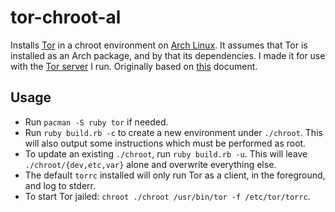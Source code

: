 tor-chroot-al
=============

Installs [Tor][1] in a chroot environment on [Arch Linux][2]. It assumes
that Tor is installed as an Arch package, and by that its dependencies.
I made it for use with the [Tor server][3] I run. Originally based on
[this][4] document.

Usage
-----

* Run `pacman -S ruby tor` if needed.
* Run `ruby build.rb -c` to create a new environment under `./chroot`. This
  will also output some instructions which must be performed as root.
* To update an existing `./chroot`, run `ruby build.rb -u`. This will leave
  `./chroot/{dev,etc,var}` alone and overwrite everything else.
* The default `torrc` installed will only run Tor as a client, in the
  foreground, and log to stderr.
* To start Tor jailed: `chroot ./chroot /usr/bin/tor -f /etc/tor/torrc`.

[1]: http://www.torproject.org/
[2]: http://www.archlinux.org/
[3]: http://tor-proxy.knegg.org/
[4]: https://wiki.torproject.org/noreply/TheOnionRouter/TorInChroot
